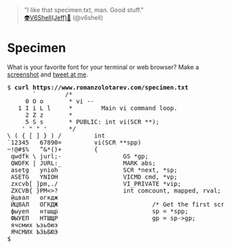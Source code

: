 > "I like that specimen.txt, man. Good stuff."<br>
[&#x1F47D;V6Shell(Jeff)&#x1F421;](https://twitter.com/v6shell/status/997128363859902464 "17 May 2018")
(@v6shell)

# Specimen

What is your favorite font for your terminal or web browser? Make
a [screenshot](/bin/screenshot) and [tweet at
me](https://twitter.com/romanzolotarev).

<pre>
$ <b>curl https://www.romanzolotarev.com/specimen.txt</b>
       `        /*
     0 O o       * vi --
   1 I i L l     *        Main vi command loop.
     2 Z z       *
     5 S s       * PUBLIC: int vi(SCR **);
    ' " " '      */
\ ( { [ ] } ) /         int
`12345   67890=         vi(SCR **spp)
~!@#$%   ^&*()+         {
 qwdfk \ jurl;-                 GS *gp;
 QWDFK | JURL:_                 MARK abs;
 asetg   ynioh                  SCR *next, *sp;
 ASETG   YNIOH                  VICMD cmd, *vp;
 zxcvb[ ]pm,./                  VI_PRIVATE *vip;
 ZXCVB{ }PM<>?                  int comcount, mapped, rval;
 &#1081;&#1094;&#1074;&#1072;&#1083;   &#1086;&#1075;&#1082;&#1076;&#1078;
 &#1049;&#1062;&#1042;&#1040;&#1051;   &#1054;&#1043;&#1050;&#1044;&#1046;                          /* Get the first screen. */
 &#1092;&#1099;&#1091;&#1077;&#1087;   &#1085;&#1090;&#1096;&#1097;&#1088;                          sp = *spp;
 &#1060;&#1067;&#1059;&#1045;&#1055;   &#1053;&#1058;&#1064;&#1065;&#1056;                          gp = sp->gp;
 &#1103;&#1095;&#1089;&#1084;&#1080;&#1093; &#1098;&#1079;&#1100;&#1073;&#1102;&#1101;
 &#1071;&#1063;&#1057;&#1052;&#1048;&#1061; &#1066;&#1047;&#1068;&#1041;&#1070;&#1069
$
</pre>

